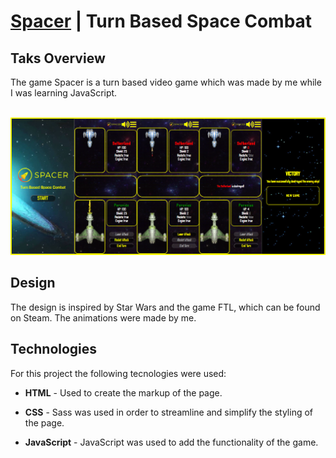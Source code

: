 <h1> <a href="https://5pacer.000webhostapp.com/">Spacer</a> | Turn Based Space Combat</h1>
<h2>Taks Overview</h2>
<p>The game Spacer is a turn based video game which was made by me while I was learning JavaScript.</p>
<br/>
<img src="./images/spacer_readmeImg.png">
<h2>Design</h2>
<p>The design is inspired by Star Wars and the game FTL, which can be found on Steam. The animations were made by me.</p>


<h2>Technologies</h2>
<p>For this project the following tecnologies were used:</p>
<ul>
    <li><p><span style="font-weight: bold">HTML</span> - Used to create the markup of the page.</p></li>
    <li><p><span style="font-weight: bold">CSS</span> - Sass was used in order to streamline and simplify the styling of the page.</p></li>
    <li><p><span style="font-weight: bold">JavaScript</span> - JavaScript was used to add the functionality of the game.</p></li>
</ul>
